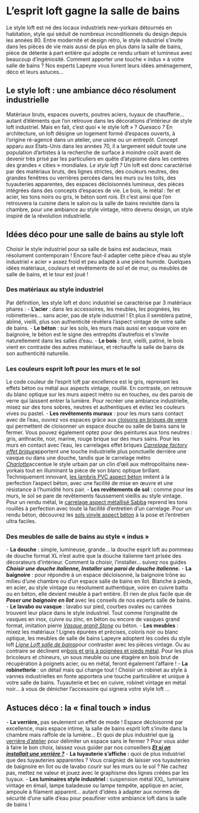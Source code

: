 ##
# **L’esprit loft gagne la salle de bains**
Le style loft est né des locaux industriels new-yorkais détournés en habitation, style qui séduit de nombreux inconditionnels du design depuis les années 80. Entre modernité et design rétro, le style industriel s’invite dans les pièces de vie mais aussi de plus en plus dans la salle de bains, pièce de détente à part entière qui adopte ce rendu urbain et lumineux avec beaucoup d’ingéniosité. Comment apporter une touche « indus » à votre salle de bains ? Nos experts Lapeyre vous livrent leurs idées aménagement, déco et leurs astuces…
##  Le style loft : une ambiance déco résolument industrielle
Matériaux bruts, espaces ouverts, poutres aciers, tuyaux de chaufferie… autant d’éléments que l’on retrouve dans les décorations d’intérieur de style loft industriel. Mais en fait, c’est quoi « le style loft » ?
_Quesaco ?_ En architecture, un loft désigne un logement formé d’espaces ouverts, à l’origine ré-agencé dans un atelier, une usine ou un entrepôt. Concept apparu aux Etats-Unis dans les années 70, il a largement séduit toute une population d’artistes à la recherche de surface à moindre coût avant de devenir très prisé par les particuliers en quête d’atypisme dans les centres des grandes « cities » mondiales.
_Le style loft ?_ Un loft est donc caractérisé par des matériaux bruts, des lignes strictes, des couleurs neutres, des grandes fenêtres ou verrières percées dans les murs ou les toits, des tuyauteries apparentes, des espaces décloisonnés lumineux, des pièces intégrées dans des concepts d’espaces de vie. Le bois, le métal : fer et acier, les tons noirs ou gris, le béton sont rois.
Et c’est ainsi que l’on retrouvera la cuisine dans le salon ou la salle de bains revisitée dans la chambre, pour une ambiance au style vintage, rétro devenu design, un style inspiré de la révolution industrielle.
##  Idées déco pour une salle de bains au style loft
Choisir le style industriel pour sa salle de bains est audacieux, mais résolument contemporain ! Encore faut-il adapter cette pièce d’eau au style industriel « acier » assez froid et peu adapté à une pièce humide. Quelques idées matériaux, couleurs et revêtements de sol et de mur, ou meubles de salle de bains, et le tour est joué !
###  Des matériaux au style industriel
Par définition, les style loft et donc industriel se caractérise par 3 matériaux phares :
\- **L’acier** : dans les accessoires, les meubles, les poignées, les robinetteries… sans acier, pas de style industriel ! Et plus il semblera patiné, abîmé, vieilli, plus son authenticité révèlera l’aspect vintage de votre salle de bains.
\- **Le béton** : sur les sols, les murs mais aussi en vasque voire en baignoire, le béton est le signe des entrepôts d’autrefois et s’invite naturellement dans les salles d’eau.
\- **Le bois** : brut, vieilli, patiné, le bois vient en contraste des autres matériaux, et réchauffe la salle de bains de son authenticité naturelle.
###  Les couleurs esprit loft pour les murs et le sol
Le code couleur de l’esprit loft par excellence est le gris, reprenant les effets béton ou métal aux aspects vintage, rouillé. En contraste, on retrouve du blanc optique sur les murs aspect métro ou en touches, ou des parois de verre qui laissent entrer la lumière. Pour recréer une ambiance industrielle, misez sur des tons sobres, neutres et authentiques et évitez les couleurs vives ou pastel.
\- **Les revêtements muraux** : pour les murs sans contact avec de l’eau, ouvrez vos espaces grâce aux [cloisons en briques de verre](https://www.lapeyre.fr/bain-CCU0002/agencement-personnalisation-CCN0033/briques-verre-CCN0151) qui permettent de cloisonner un espace douche ou salle de bains sans le fermer. Vous pouvez également optez pour des peintures aux tons neutres : gris, anthracite, noir, marine, rouge brique sur des murs sains. Pour les murs en contact avec l’eau, les carrelages effet briques [_Carrelage factory effet brique_](https://www.lapeyre.fr/carrelage-factory-6-x-25-cm-FPC642825)apportent une touche industrielle plus ponctuelle derrière une vasque ou dans une douche, tandis que le carrelage métro [_Charlotte_](https://www.lapeyre.fr/carrelage-charlotte-10-x-20-cm-FPC1239917)accentue le style urbain par un clin d’œil aux métropolitains new-yorkais tout en illuminant la pièce de son blanc optique brillant. Techniquement innovant, [les lambris PVC aspect béton](https://www.lapeyre.fr/lambris-pvc-element-mineral-beton-clair-FPC372596?xtmc=beton_cire&xtnp=1&xtcr=2) imitent à la perfection l’aspect béton, avec une facilité de mise en œuvre et une résistance à l’humidité hors pair.
\- **Les revêtements de sol** : comme pour les murs, le sol se pare de revêtements faussement vieillis au style vintage. Pour un rendu métal, le [carrelage aspect métallisé Sabba](https://www.lapeyre.fr/carrelage-sabba-33-3-x-33-3-cm-FPC280649) reprend les tons rouillés à perfection avec toute la facilité d’entretien d’un carrelage. Pour un rendu béton, découvrez les [sols vinyle aspect béton](https://www.lapeyre.fr/sol-vinyle-dalle--livyn--beton-fonce-FPC446653) à la pose et l’entretien ultra faciles.
###  Des meubles de salle de bains au style « indus »
\- **La douche** : simple, lumineuse, grande… la douche esprit loft au pommeau de douche format XL n’est autre que la douche italienne tant prisée des décorateurs d’intérieur. Comment la choisir, l’installer… suivez nos guides **_Choisir une douche italienne, Installer une paroi de douche italienne._**
\- **La baignoire** : pour répondre à un espace décloisonné, la baignoire trône au milieu d’une chambre ou d’un espace salle de bains en îlot. Blanche à pieds, en acier, au style vintage ou résolument authentique, voire en cuivre battu ou en béton, elle devient meuble à part entière. Et rien de plus facile que de **_Poser une baignoire en îlot_** avec les conseils de nos experts salle de bains.
\- **Le lavabo ou vasque** : lavabo sur pied, courbes ovales ou carrées trouvent leur place dans le style industriel. Tout comme l’originalité de vasques en inox, cuivre ou zinc, en béton ou encore de vasques grand format, imitation pierre [_Vasque granit Stone_](https://www.lapeyre.fr/vasque-stone-a-poser-FPC1220330) ou béton.
\- **Les meubles** : mixez les matériaux ! Lignes épurées et précises, coloris noir ou blanc optique, les meubles de salle de bains Lapeyre adoptent les codes du style loft [_Ligne Loft salle de bains_](https://www.lapeyre.fr/bain-CCU0002/meubles-CCN0086/loft-CCN259104)pour contraster avec les pièces vintage. Ou au contraire se déclinent en[bois et gris à poignées et pieds métal](https://www.lapeyre.fr/meuble-bas-ytrac-avec-plan-en-ceramique-FPC642294). Pour les plus bricoleurs et chineurs, un sous meuble ou une étagère en bois brut de récupération à poignets acier, ou en métal, feront également l’affaire !
\- **La robinetterie** : un détail mais qui change tout ! Choisir un robinet au style à vannes industrielles en fonte apportera une touche particulière et unique à votre salle de bains. Tuyauterie et bec en cuivre, robinet vintage en métal noir… à vous de dénicher l’accessoire qui signera votre style loft …
##  Astuces déco : la « final touch » indus
\- **La verrière,** pas seulement un effet de mode ! Espace décloisonné par excellence, mais espace intime, la salle de bains esprit loft s’invite dans la chambre mais raffole de la lumière… Et quoi de plus industriel que [la verrière d’atelier](https://www.lapeyre.fr/verriere-creative-FPC473028?xtmc=verriere&xtnp=1&xtcr=6) pour délimiter un espace sans le fermer ? Pour vous aider à faire le bon choix, laissez vous guider par nos conseillers [**_Et si on installait une verrière ?_**](https://www.lapeyre.fr/c/magazine/inspirations-tendances/et-si-on-installait-une-verri%C3%A8re-dans-la-cuisine)
\- **La tuyauterie s’affiche :** quoi de plus industriel que des tuyauteries apparentes ? Vous craigniez de laisser vos tuyauteries de baignoire en îlot ou de lavabo courir sur les murs ou le sol ? Ne cachez pas, mettez ne valeur et jouez avec le graphisme des lignes créées par les tuyaux.
\- **Les luminaires style industriel :** suspension métal XXL, luminaire vintage en émail, lampe baladeuse ou lampe tempête, applique en acier, ampoule à filament apparent… autant d’idées à adapter aux normes de sécurité d’une salle d’eau pour peaufiner votre ambiance loft dans la salle de bains !